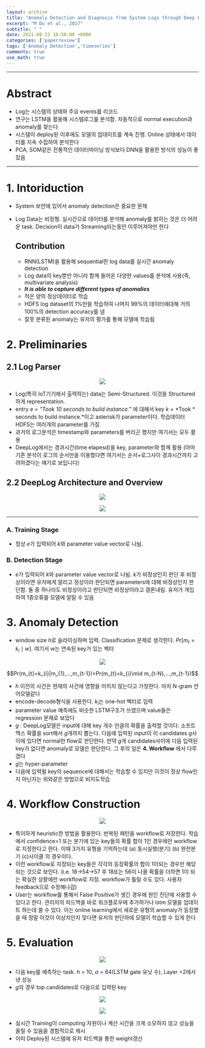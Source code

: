 ```yaml
---
layout: archive
title: "Anomaly Detection and Diagnosis from System Logs through Deep Learning"
excerpt: "M Du et al., 2017"
subtitle: " "
date: 2021-08-23 16:50:00 +0900
categories: ['paperreview']
tags: ['Anomaly Detection','timeseries']
comments: true
use_math: true
---
```


***

# Abstract

- Log는 시스템의 상태와 주요 events를 리코드
- 연구는 LSTM을 활용해 시스템로그를 분석함. 자동적으로 normal execution과 anomaly를 찾는다
- 시스템이 deploy된 이후에도 모델의 업데이트를 계속 진행. Online 상태에서 데이터를 지속 수집하여 분석한다
- PCA, SOM같은 전통적인 데이터마이닝 방식보다 DNN을 활용한 방식의 성능이 좋았음

***

# 1. Intoriduction

- System 보안에 있어서 anomaly detection은 중요한 문제
- Log Data는 비정형. 실시간으로 데이터를 분석해 anomaly를 밝히는 것은 더 어려운 task. Decision이 data가 Streaming되는동안 이루어져야만 한다

  ## Contribution

  - RNN(LSTM)을 활용해 sequential한 log data를 실시간 anomaly detection
  - Log data의 key뿐만 아니라 함께 들어온 다양한 values를 분석에 사용(즉, multivariate analysis)
  - ***It is able to capture different types of anomalies***
  - 적은 양의 정상데이터로 학습
  - HDFS log dataset의 1%만을 학습하여 나머지 99%의 데이터에대해 거의 100%의 detection accuracy를 냄
  - 잘못 분류된 anomaly는 유저의 평가를 통해 모델에 학습됨

# 2. Preliminaries

## 2.1 Log Parser

<p align="center"><img src="/assets/images/deeplog/Untitled.png"></p>
<!-- ![DeepLog%20Anomaly%20Detection%20and%20Diagnosis%20from%20Syste%2092bb1471d4fe448f89d7e411cbee5c0f/Untitled.png](DeepLog%20Anomaly%20Detection%20and%20Diagnosis%20from%20Syste%2092bb1471d4fe448f89d7e411cbee5c0f/Untitled.png) -->



- Log(특히 IoT기기에서 출력하는) data는 Semi-Structured. 이것을 Structured하게 representation.
- entry $e$ = *"Took 10 seconds to build instance."* 에 대해서 key $k$ = *Took * seconds to build instance.*이고 asterisk가 parameter이다. 학습데이터 HDFS는 여러개의 parameter를 가짐
- 과거의 로그분석은 timestamp와 parameters를 버리곤 했지만 여기서는 모두 활용
- DeepLog에서는 경과시간(time elapesd)을 key, parameter와 함께 활용 (아마 기존 분석이 로그의 순서만을 이용했다면 여기서는 순서+로그사이 경과시간까지 고려하겼다는 얘기로 보입니다)

## 2.2 DeepLog Architecture and Overview

<p align="center"><img src="/assets/images/deeplog/Untitled 1.png"></p>
<!-- ![DeepLog%20Anomaly%20Detection%20and%20Diagnosis%20from%20Syste%2092bb1471d4fe448f89d7e411cbee5c0f/Untitled%201.png](DeepLog%20Anomaly%20Detection%20and%20Diagnosis%20from%20Syste%2092bb1471d4fe448f89d7e411cbee5c0f/Untitled%201.png) -->

<p align="center"><img src="/assets/images/deeplog/Untitled 2.png"></p>
<!-- ![DeepLog%20Anomaly%20Detection%20and%20Diagnosis%20from%20Syste%2092bb1471d4fe448f89d7e411cbee5c0f/Untitled%202.png](DeepLog%20Anomaly%20Detection%20and%20Diagnosis%20from%20Syste%2092bb1471d4fe448f89d7e411cbee5c0f/Untitled%202.png) -->

---

### A. Training Stage

- 정상 $e$가 입력되어 $k$와 parameter value vector로 나뉨.

### B. Detection Stage

- $e$가 입력되어 $k$와 parameter value vector로 나뉨. $k$가 비정상인지 판단 후 비정상이라면 유저에게 알리고 정상이라 판단되면 parameters에 대해 비정상인지 판단함. 둘 중 하나라도 비정상이라고 판단되면 비정상이라고 결론내림. 유저가 개입하여 1종오류를 모델에 알릴 수 있음

# 3. Anomaly Detection

- window size $h$로 슬라이싱하며 입력. Classification 문제로 생각한다. $Pr[m_{t} = k_{i}\mid w]$. 여기서 $w$는 연속된 key가 있는 벡터

<p align="center"><img src="/assets/images/deeplog/Untitled 3.png"></p>
<!-- ![DeepLog%20Anomaly%20Detection%20and%20Diagnosis%20from%20Syste%2092bb1471d4fe448f89d7e411cbee5c0f/Untitled%203.png](DeepLog%20Anomaly%20Detection%20and%20Diagnosis%20from%20Syste%2092bb1471d4fe448f89d7e411cbee5c0f/Untitled%203.png) -->


<div style="text-align:center">
$$Pr(m_{t}=k_{i}|m_{1},...,m_{t-1})=Pr(m_{t}=k_{i}\mid m_{t-N},...,m_{t-1})$$
</div>

- $h$ 이전의 사건은 현재의 사건에 영향을 미치지 않는다고 가정한다. 마치 N-gram 언어모델같다
- encode-decode형식을 사용한다. $k_i$는 one-hot 벡터로 입력
- parameter value 예측에도 비슷한 LSTM구조가 쓰였으며 value들은 regression 문제로 보았다
- $g$ : DeepLog모델은 input에 대해 key 개수 만큼의 확률을 출력할 것이다. 소프트맥스 확률을 sort해서 $g$개까지 뽑는다. 다음에 입력된 input이 이 candidates $g$사이에 있다면 normal한 flow로 판단한다. 만약 $g$개 candidates사이에 다음 입력된 key가 없다면 anomaly로 모델은 판단한다. 그 후의 일은 **4. Workflow** 에서 다루겠다
- $g$는 hyper-parameter
- 다음에 입력될 key의 sequence에 대해서는 학습할 수 있지만 이것이 정상 flow인지 아닌지는 위와같은 방법으로 비지도학습

# 4. Workflow Construction

<p align="center"><img src="/assets/images/deeplog/Untitled 4.png"></p>
<!-- ![DeepLog%20Anomaly%20Detection%20and%20Diagnosis%20from%20Syste%2092bb1471d4fe448f89d7e411cbee5c0f/Untitled%204.png](DeepLog%20Anomaly%20Detection%20and%20Diagnosis%20from%20Syste%2092bb1471d4fe448f89d7e411cbee5c0f/Untitled%204.png) -->

- 특이하게 heuristic한 방법을 활용한다. 반복된 패턴을 workflow로 저장한다. 학습에서 confidence=1 또는 분기에 있는 key들의 확률 합이 1인 경우에만 workflow로 지정한다고 한다. 이때 3가지 유형을 기억하는데 (a) 동시실행(분기) (b) 완전분기 (c)사이클 의 경우이다.
- 이런 workflow로 지정되는 key들은 각각의 등장확률의 합이 1이되는 경우만 해당되는 것으로 보인다. (i.e. 18→54→57 후 18또는 56이 나올 확률을 더하면 1이 되는 확실한 상황에만 workflow로 지정. workflow가 틀릴 수도 있다. 사용자 feedback으로 수정해나감)
- User는 workflow를 통해서 False Positive가 생긴 경우에 원인 진단에 사용할 수 있다고 한다. 관리자의 피드백을 바로 워크플로우에 추가하거나 lstm 모델을 업데이트 하는데 쓸 수 있다. 이는 online learning에서 새로운 유형의 anomaly가 등장했을 때 정말 이것이 이상치인지 맞다면 유저의 판단하에 모델이 학습할 수 있게 한다

# 5. Evaluation

<p align="center"><img src="/assets/images/deeplog/Untitled 5.png"></p>
<!-- ![DeepLog%20Anomaly%20Detection%20and%20Diagnosis%20from%20Syste%2092bb1471d4fe448f89d7e411cbee5c0f/Untitled%205.png](DeepLog%20Anomaly%20Detection%20and%20Diagnosis%20from%20Syste%2092bb1471d4fe448f89d7e411cbee5c0f/Untitled%205.png) -->

- 다음 key를 예측하는 task. $h$ = 10, $\alpha$ = 64(LSTM gate 유닛 수), Layer =2에서 낸 성능
- $g$의 경우 top candidates로 다음으로 입력된 key

<p align="center"><img src="/assets/images/deeplog/Untitled 6.png"></p>
<!-- ![DeepLog%20Anomaly%20Detection%20and%20Diagnosis%20from%20Syste%2092bb1471d4fe448f89d7e411cbee5c0f/Untitled%206.png](DeepLog%20Anomaly%20Detection%20and%20Diagnosis%20from%20Syste%2092bb1471d4fe448f89d7e411cbee5c0f/Untitled%206.png) -->

<p align="center"><img src="/assets/images/deeplog/Untitled 7.png"></p>
<!-- ![DeepLog%20Anomaly%20Detection%20and%20Diagnosis%20from%20Syste%2092bb1471d4fe448f89d7e411cbee5c0f/Untitled%207.png](DeepLog%20Anomaly%20Detection%20and%20Diagnosis%20from%20Syste%2092bb1471d4fe448f89d7e411cbee5c0f/Untitled%207.png) -->

- 실시간 Training이 computing 자원이나 계산 시간을 크게 소모하지 않고 성능을 올릴 수 있음을 경험적으로 제시
- 이미 Deploy된 시스템에 유저 피드백을 통한 weight갱신